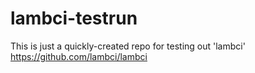 # lambci-testrun

This is just a quickly-created repo for testing out 'lambci'
https://github.com/lambci/lambci

